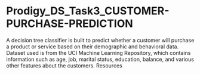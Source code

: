 # Prodigy_DS_Task3_CUSTOMER-PURCHASE-PREDICTION
A decision tree classifier is built to predict whether a customer will purchase a product or service based on their demographic and behavioral data. Dataset used is from the UCI Machine Learning Repository, which contains information such as age, job, marital status, education, balance, and various other features about the customers.  Resources
